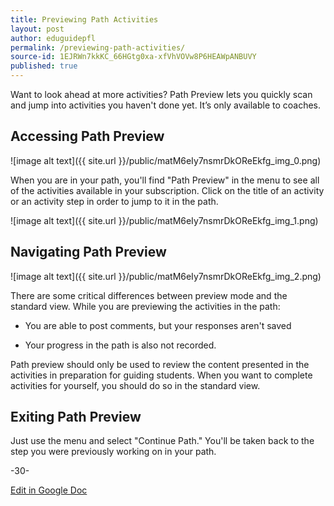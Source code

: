 ```yaml
---
title: Previewing Path Activities
layout: post
author: eduguidepfl
permalink: /previewing-path-activities/
source-id: 1EJRWn7kkKC_66HGtg0xa-xfVhVOVw8P6HEAWpANBUVY
published: true
---
```

Want to look ahead at more activities? Path Preview lets you quickly scan and jump into activities you haven't done yet. It’s only available to coaches. 

## Accessing Path Preview

![image alt text]({{ site.url }}/public/matM6eIy7nsmrDkOReEkfg_img_0.png)

When you are in your path, you'll find "Path Preview" in the menu to see all of the activities available in your subscription. Click on the title of an activity or an activity step in order to jump to it in the path.

![image alt text]({{ site.url }}/public/matM6eIy7nsmrDkOReEkfg_img_1.png)

## Navigating Path Preview

![image alt text]({{ site.url }}/public/matM6eIy7nsmrDkOReEkfg_img_2.png)

There are some critical differences between preview mode and the standard view. While you are previewing the activities in the path:

* You are able to post comments, but your responses aren't saved

* Your progress in the path is also not recorded.

Path preview should only be used to review the content presented in the activities in preparation for guiding students. When you want to complete activities for yourself, you should do so in the standard view.

## Exiting Path Preview 

Just use the menu and select "Continue Path." You'll be taken back to the step you  were previously working on in your path.

-30-

[Edit in Google Doc](https://docs.google.com/document/d/1EJRWn7kkKC_66HGtg0xa-xfVhVOVw8P6HEAWpANBUVY/edit?usp=sharing)

